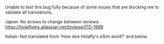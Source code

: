 
Unable to test this bug fully because of some issues that are blocking me to validate all translations.

Japon:
No arrows to change between reviews:
https://holaflyers.atlassian.net/browse/ITD-1999

Italian:
Not translated from 'How doe Holafly's eSim word?' and below. 
